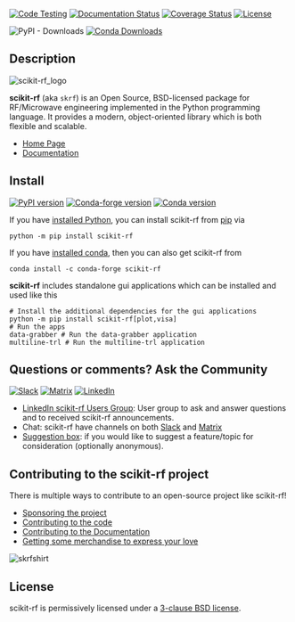 [![Code Testing](https://github.com/scikit-rf/scikit-rf/workflows/Code%20linting%20and%20testing/badge.svg)](https://github.com/scikit-rf/scikit-rf/actions?query=workflow%3A%22Code+linting+and+testing%22)
[![Documentation Status](https://readthedocs.org/projects/scikit-rf/badge/?version=latest)](https://readthedocs.org/projects/scikit-rf/?badge=latest)
[![Coverage Status](https://coveralls.io/repos/scikit-rf/scikit-rf/badge.png)](https://coveralls.io/r/scikit-rf/scikit-rf)
[![License](https://img.shields.io/badge/License-BSD%203--Clause-blue.svg)](./LICENSE.md)

![PyPI - Downloads](https://img.shields.io/pypi/dm/scikit-rf)
[![Conda Downloads](https://anaconda.org/conda-forge/scikit-rf/badges/downloads.svg)](https://anaconda.org/conda-forge/scikit-rf)

## Description

![scikit-rf_logo](doc/source/_static/scikit-rf-title-flat.png)

**scikit-rf** (aka `skrf`) is an Open Source, BSD-licensed package for RF/Microwave engineering implemented
in the Python programming language. It provides a modern, object-oriented library which is both
flexible and scalable.

* [Home Page](http://www.scikit-rf.org)
* [Documentation](http://scikit-rf.readthedocs.org/)

## Install

[![PyPI version](https://img.shields.io/pypi/v/scikit-rf?style=flat&logo=pypi)](https://pypi.org/project/scikit-rf/)
[![Conda-forge version](https://img.shields.io/conda/v/conda-forge/scikit-rf?style=flat&logo=anaconda)](https://img.shields.io/conda/v/conda-forge/scikit-rf)
[![Conda version](https://anaconda.org/conda-forge/scikit-rf/badges/latest_release_date.svg)](https://anaconda.org/conda-forge/scikit-rf)

If you have [installed Python](https://wiki.python.org/moin/BeginnersGuide/Download), you can install scikit-rf from [pip](https://pypi.org/project/pip/) via
```Shell
python -m pip install scikit-rf
```

If you have [installed conda](https://docs.conda.io/projects/conda/en/latest/user-guide/install/index.html), then you can also get scikit-rf from
```Shell
conda install -c conda-forge scikit-rf
```

**scikit-rf** includes standalone gui applications which can be installed and used like this
```Shell
# Install the additional dependencies for the gui applications
python -m pip install scikit-rf[plot,visa]
# Run the apps
data-grabber # Run the data-grabber application
multiline-trl # Run the multiline-trl application
```

## Questions or comments? Ask the Community

[![Slack](https://img.shields.io/badge/Slack-join%20chat-blueviolet?style=flat&logo=slack)](https://join.slack.com/t/scikit-rf/shared_invite/zt-d82b62wg-0bdSJjZVhHBKf6687V80Jg)
[![Matrix](https://img.shields.io/badge/Matrix-join%20chat-blueviolet?style=flat&logo=matrix)](https://app.element.io/#/room/#scikit-rf:matrix.org)
[![LinkedIn](https://img.shields.io/badge/LinkedIn_scikit_rf_group-orange?style=flat)](https://www.linkedin.com/groups/12462155/)

* [LinkedIn scikit-rf Users Group](https://www.linkedin.com/groups/12462155/): User group to ask and answer questions and to received scikit-rf announcements.
* Chat: scikit-rf have channels on both [Slack](https://join.slack.com/t/scikit-rf/shared_invite/zt-d82b62wg-0bdSJjZVhHBKf6687V80Jg) and [Matrix](https://app.element.io/#/room/#scikit-rf:matrix.org)
* [Suggestion box](https://docs.google.com/forms/d/e/1FAIpQLSfkSNy8KzoHwdDxYGCmHHiA3GsHgN6zKTFI2NrcUR29U7Xx6A/viewform?usp=sf_link): if you would like to suggest a feature/topic for consideration (optionally anonymous).

## Contributing to the scikit-rf project

There is multiple ways to contribute to an open-source project like scikit-rf!

* [Sponsoring the project](https://scikit-rf.readthedocs.io/en/latest/contributing/index.html#sponsoring-the-project)
* [Contributing to the code](https://scikit-rf.readthedocs.io/en/latest/contributing/index.html#contributing-to-the-code)
* [Contributing to the Documentation](https://scikit-rf.readthedocs.io/en/latest/contributing/index.html#contributing-to-the-documentation)
* [Getting some merchandise to express your love](https://scikit-rf.org/merch.html)

![skrfshirt](https://raw.githubusercontent.com/scikit-rf/scikit-rf/master/logo/skrfshirtwhite.png)

## License

scikit-rf is permissively licensed under a [3-clause BSD license](LICENSE.txt).
